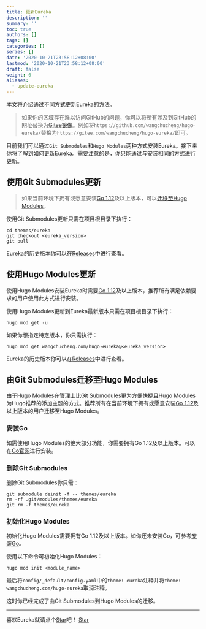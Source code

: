 ```yaml
---
title: 更新Eureka
description: ''
summary: ''
toc: true
authors: []
tags: []
categories: []
series: []
date: '2020-10-21T23:58:12+08:00'
lastmod: '2020-10-21T23:58:12+08:00'
draft: false
weight: 6
aliases:
  - update-eureka
---
```


本文将介绍通过不同方式更新Eureka的方法。

<!--more-->

>	如果你的区域存在难以访问GitHub的问题，你可以将所有涉及到GitHub的网址替换为[Gitee镜像](https://gitee.com/wangchucheng/hugo-eureka/)。例如将`https://github.com/wangchucheng/hugo-eureka/`替换为`https://gitee.com/wangchucheng/hugo-eureka/`即可。

目前我们可以通过`Git Submodules`和`Hugo Modules`两种方式安装Eureka。接下来你将了解到如何更新Eureka。需要注意的是，你只能通过与安装相同的方式进行更新。

## 使用Git Submodules更新

> 如果当前环境下拥有或愿意安装[Go 1.12](https://golang.org/dl/)及以上版本，可以[迁移至Hugo Modules](#由git-submodules迁移至hugo-modules)。

使用Git Submodules更新只需在项目根目录下执行：

```shell
cd themes/eureka
git checkout <eureka_version>
git pull
```

Eureka的历史版本你可以在[Releases](https://github.com/wangchucheng/hugo-eureka/releases)中进行查看。

## 使用Hugo Modules更新

使用Hugo Modules安装Eureka时需要[Go 1.12](https://golang.org/dl/)及以上版本，推荐所有满足依赖要求的用户使用此方式进行安装。

使用Hugo Modules更新到Eureka最新版本只需在项目根目录下执行：

```shell
hugo mod get -u
```

如果你想指定特定版本，你只需执行：

```shell
hugo mod get wangchucheng.com/hugo-eureka@<eureka_version>
```

Eureka的历史版本你可以在[Releases](https://github.com/wangchucheng/hugo-eureka/releases)中进行查看。

## 由Git Submodules迁移至Hugo Modules

由于Hugo Modules在管理上比Git Submodules更为方便快捷且Hugo Modules为Hugo推荐的添加主题的方式。推荐所有在当前环境下拥有或愿意安装[Go 1.12](https://golang.org/dl/)及以上版本的用户迁移至Hugo Modules。

### 安装Go

如需使用Hugo Modules的绝大部分功能，你需要拥有Go 1.12及以上版本。可以在[Go官网](https://golang.org/dl/)进行安装。

### 删除Git Submodules

删除Git Submodules你只需：

```shell
git submodule deinit -f -- themes/eureka
rm -rf .git/modules/themes/eureka
git rm -f themes/eureka
```

### 初始化Hugo Modules

初始化Hugo Modules需要拥有Go 1.12及以上版本。如你还未安装Go，可参考[安装Go](#安装go)。

使用以下命令可初始化Hugo Modules：

```shell
hugo mod init <module_name>
```

最后将`config/_default/config.yaml`中的`theme: eureka`注释并将`theme: wangchucheng.com/hugo-eureka`取消注释。

这时你已经完成了由Git Submodules到Hugo Modules的迁移。

---

<div class="flex flex-col items-center">
	<span class="mb-4">喜欢Eureka就请点个<a href="https://github.com/wangchucheng/hugo-eureka">Star</a>吧！</span>
	<a class="github-button" href="https://github.com/wangchucheng/hugo-eureka" data-size="large" aria-label="Star wangchucheng/hugo-eureka on GitHub">Star</a>
</div>